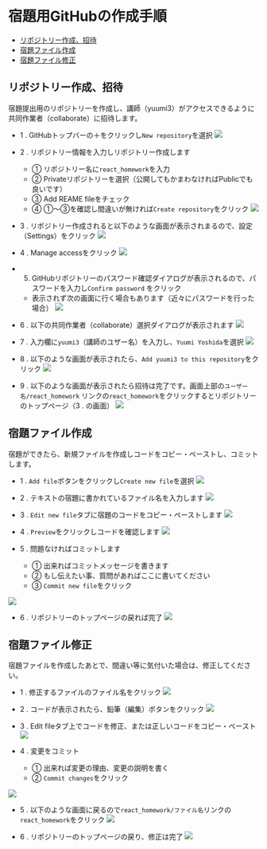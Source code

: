 # 宿題用GitHubの作成手順

- [リポジトリー作成、招待](#リポジトリー作成、招待)
- [宿題ファイル作成](#宿題ファイル作成)
- [宿題ファイル修正](#宿題ファイル修正)

## リポジトリー作成、招待

宿題提出用のリポジトリーを作成し、講師（yuumi3）がアクセスできるように共同作業者（collaborate）に招待します。

- 1 . GitHubトップバーの＋をクリックし`New repository`を選択
![](./images/1-1-new_repo.png)

- 2 . リポジトリー情報を入力しリポジトリー作成します
    - ① リポジトリー名に`react_homework`を入力
    - ② Privateリポジトリーを選択（公開してもかまわなければPublicでも良いです）
    - ③ Add REAME fileをチェック
    - ④ ①〜③を確認し間違いが無ければ`Create repository`をクリック
![](./images/1-2-create-repo.png)

- 3 . リポジトリー作成されると以下のような画面が表示されまるので、設定（Settings）をクリック
![](./images/1-3-setting.png)

- 4 . Manage accessをクリック
![](./images/1-4-access.png)

- 5. GitHubリポジトリーのパスワード確認ダイアログが表示されるので、パスワードを入力し`Confirm password` をクリック
   - 表示されず次の画面に行く場合もあります（近々にパスワードを行った場合）
![](./images/1-5-password.png)

- 6 . 以下の共同作業者（collaborate）選択ダイアログが表示されます
![](./images/1-6-collaborator.png)

- 7 . 入力欄に`yuumi3`（講師のユザー名）を入力し、`Yuumi Yoshida`を選択
![](./images/1-7-collaborator2.png)

- 8 . 以下のような画面が表示されたら、`Add yuumi3 to this repository`をクリック
![](./images/1-8-collaborator3.png)

- 9 . 以下のような画面が表示されたら招待は完了です。画面上部の`ユーザー名/react_homework` リンクの`react_homework`をクリックするとリポジトリーのトップページ（3 . の画面）
![](./images/1-9-collaborator-done.png)

## 宿題ファイル作成

宿題ができたら、新規ファイルを作成しコードをコピー・ペーストし、コミットします。

- 1 . `Add file`ボタンをクリックし`Create new file`を選択
![](./images/2-1-add-file.png)

- 2 . テキストの宿題に書かれているファイル名を入力します
![](./images/2-2-file-name.png)

- 3 . `Edit new file`タブに宿題のコードをコピー・ペーストします
![](./images/2-3-copy-text.png)

- 4 . `Preview`をクリックしコードを確認します
![](./images/2-4-preview.png)

- 5 . 問題なければコミットします
   - ① 出来ればコミットメッセージを書きます
   - ② もし伝えたい事、質問があればここに書いてください
   - ③ `Commit new file`をクリック

![](./images/2-5-commit.png)

- 6 . リポジトリーのトップページの戻れば完了
![](./images/2-6-add-done.png)

## 宿題ファイル修正

宿題ファイルを作成したあとで、間違い等に気付いた場合は、修正してください。

- 1 . 修正するファイルのファイル名をクリック
![](./images/3-1-edit.png)

- 2 . コードが表示されたら、鉛筆（編集）ボタンをクリック
![](./images/3-2-edit-button.png)

- 3 . Edit fileタブ上でコードを修正、または正しいコードをコピー・ペースト
![](./images/3-3-edit-edit.png)

- 4 . 変更をコミット
   - ① 出来れば変更の理由、変更の説明を書く
   - ② `Commit changes`をクリック

![](./images/3-4-edit-commit.png)

- 5 . 以下のような画面に戻るので`react_homework/ファイル名`リンクの`react_homework`をクリック
![](./images/3-5-edit-return.png)

- 6 . リポジトリーのトップページの戻り、修正は完了
![](./images/3-6-edit-done.png)
